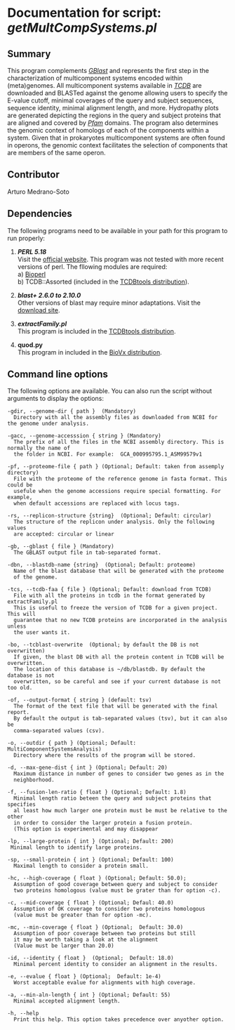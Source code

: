 # Documentation for script: _getMultCompSystems.pl_

## Summary
This program complements [_GBlast_]() and represents the first step in the characterization of multicomponent systems encoded within (meta)genomes. All multicomponent systems available in [_TCDB_](http://tcdb.org) are downloaded and BLASTed against the genome allowing users to specify the E-value cutoff, minimal coverages of the query and subject sequences, sequence identity, minimal alignment length, and more. Hydropathy plots are generated depicting the regions in the query and subject proteins that are aligned and covered by [_Pfam_](https://pfam.xfam.org/) domains. The program also determines the genomic context of homologs of each of the components within a system. Given that in prokaryotes multicomponent systems are often found in operons, the genomic context facilitates the selection of components that are members of the same operon.


## Contributor
Arturo Medrano-Soto


## Dependencies
The following programs need to be available in your path for this 
program to run properly:

1. **_PERL 5.18_**  
Visit the [official website](https://www.perl.org/). This program was not tested with more recent 
versions of perl. The fllowing modules are required:  
  a) [Bioperl](https://bioperl.org/)  
  b) TCDB::Assorted (included in the [TCDBtools distribution](https://github.com/SaierLaboratory/TCDBtools)).  

2. **_blast+ 2.6.0 to 2.10.0_**  
Other versions of blast may require minor adaptations. Visit the
[download site](https://blast.ncbi.nlm.nih.gov/Blast.cgi?PAGE_TYPE=BlastDocs&DOC_TYPE=Download). 

3. **_extractFamily.pl_**  
This program is included in the [TCDBtools distribution](https://github.com/SaierLaboratory/TCDBtools). 

4. **quod.py**  
This program in included in the [BioVx distribution](https://github.com/SaierLaboratory/BioVx). 



## Command line options
The following options are available. You can also run the 
script without arguments to display the options:

    -gdir, --genome-dir { path }  (Mandatory)
      Directory with all the assembly files as downloaded from NCBI for the genome under analysis.

    -gacc, --genome-accesssion { string } (Mandatory)
      The prefix of all the files in the NCBI assembly directory. This is normally the name of
      the folder in NCBI. For example:  GCA_000995795.1_ASM99579v1

    -pf, --proteome-file { path } (Optional; Default: taken from assemply directory)
      File with the proteome of the reference genome in fasta format. This could be
      usefule when the genome accessions require special formatting. For example, 
      when default accessions are replaced with locus tags.

    -rs, --replicon-structure {string}  (Optional; Default: circular)
      The structure of the replicon under analysis. Only the following values
      are accepted: circular or linear

    -gb, --gblast { file } (Mandatory)
      The GBLAST output file in tab-separated format.

    -dbn, --blastdb-name {string}  (Optional; Default: proteome)
      Name of the blast database that will be generated with the proteome
      of the genome.

    -tcs, --tcdb-faa { file } (Optional; Default: download from TCDB)
      File with all the proteins in tcdb in the format generated by extractFamily.pl
      This is useful to freeze the version of TCDB for a given project. This will
      guarantee that no new TCDB proteins are incorporated in the analysis unless
      the user wants it.

    -bo, --tcblast-overwrite  (Optional; by default the DB is not overwritten)
      If given, the blast DB with all the protein content in TCDB will be overwritten.
      The location of this database is ~/db/blastdb. By default the database is not
      overwritten, so be careful and see if your current database is not too old.

    -of, --output-format { string } (default: tsv)
      The format of the text file that will be generated with the final report.
      By default the output is tab-separated values (tsv), but it can also be
      comma-separated values (csv).

    -o, --outdir { path } (Optional; Default: MultiComponentSystemsAnalysis)
      Directory where the results of the program will be stored.

    -d, --max-gene-dist { int } (Optional; Default: 20)
      Maximum distance in number of genes to consider two genes as in the
      neighborhood.

    -f, --fusion-len-ratio { float } (Optional; Default: 1.8)
      Minimal length ratio beteen the query and subject proteins that specifies
      al least how much larger one protein must be must be relative to the other
      in order to consider the larger protein a fusion protein.
      (This option is experimental and may disappear

    -lp, --large-protein { int } (Optional; Default: 200)
     Minimal length to identify large proteins.

    -sp, --small-protein { int } (Optional; Default: 100)
      Maximal length to consider a protein small.

    -hc, --high-coverage { float } (Optional; Default: 50.0);
      Assumption of good coverage between query and subject to consider
      two proteins homologous (value must be grater than for option -c).

    -c, --mid-coverage { float } (Optional; Defaul: 40.0)
      Assumption of OK coverage to consider two proteins homologous
      (value must be greater than for option -mc).

    -mc, --min-coverage { float } (Optional;  Default: 30.0)
      Assumption of poor coverage between two proteins but still
      it may be worth taking a look at the alignment
      (Value must be larger than 20.0)

    -id, --identity { float }  (Optional;  Default: 18.0)
      Minimal percent identity to consider an alignment in the results.

    -e, --evalue { float } (Optional;  Default: 1e-4)
      Worst acceptable evalue for alignments with high coverage.

    -a, --min-aln-length { int } (Optional; Default: 55)
      Minimal accepted alignment length.

    -h, --help
      Print this help. This option takes precedence over anyother option.
